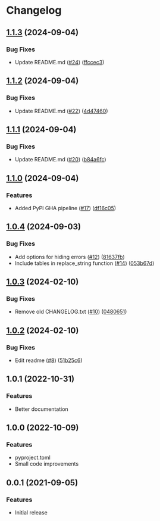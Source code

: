 # Changelog

## [1.1.3](https://github.com/henrihapponen/docxedit/compare/v1.1.2...v1.1.3) (2024-09-04)


### Bug Fixes

* Update README.md ([#24](https://github.com/henrihapponen/docxedit/issues/24)) ([ffccec3](https://github.com/henrihapponen/docxedit/commit/ffccec332e8a42f5ae5cadb6912a549ec6fef347))

## [1.1.2](https://github.com/henrihapponen/docxedit/compare/v1.1.1...v1.1.2) (2024-09-04)


### Bug Fixes

* Update README.md ([#22](https://github.com/henrihapponen/docxedit/issues/22)) ([4d47460](https://github.com/henrihapponen/docxedit/commit/4d47460ff9d16ab3fca90903d74323ecdb854a5b))

## [1.1.1](https://github.com/henrihapponen/docxedit/compare/v1.1.0...v1.1.1) (2024-09-04)


### Bug Fixes

* Update README.md ([#20](https://github.com/henrihapponen/docxedit/issues/20)) ([b84a6fc](https://github.com/henrihapponen/docxedit/commit/b84a6fc7780e745a2c155ff2774e10638da85b74))

## [1.1.0](https://github.com/henrihapponen/docxedit/compare/v1.0.4...v1.1.0) (2024-09-04)


### Features

* Added PyPI GHA pipeline ([#17](https://github.com/henrihapponen/docxedit/issues/17)) ([df16c05](https://github.com/henrihapponen/docxedit/commit/df16c05095ec124de1dc623b4f1428a430039aeb))

## [1.0.4](https://github.com/henrihapponen/docxedit/compare/v1.0.3...v1.0.4) (2024-09-03)


### Bug Fixes

* Add options for hiding errors ([#12](https://github.com/henrihapponen/docxedit/issues/12)) ([81637fb](https://github.com/henrihapponen/docxedit/commit/81637fba873089b3495a4675cc31b5d395d23e0f))
* Include tables in replace_string function ([#14](https://github.com/henrihapponen/docxedit/issues/14)) ([053b67d](https://github.com/henrihapponen/docxedit/commit/053b67dbd3242733d4f7bc778e9e897b4e8ea7ff))

## [1.0.3](https://github.com/henrihapponen/docxedit/compare/v1.0.2...v1.0.3) (2024-02-10)


### Bug Fixes

* Remove old CHANGELOG.txt ([#10](https://github.com/henrihapponen/docxedit/issues/10)) ([0480651](https://github.com/henrihapponen/docxedit/commit/048065196ffac491fd91c00faff06e60f6d5c3bd))

## [1.0.2](https://github.com/henrihapponen/docxedit/compare/0.0.1...v0.0.2) (2024-02-10)


### Bug Fixes

* Edit readme ([#8](https://github.com/henrihapponen/docxedit/issues/8)) ([51b25c6](https://github.com/henrihapponen/docxedit/commit/51b25c692e69016d80d9207c021f5921d2e7b1aa))

## 1.0.1 (2022-10-31)


### Features
- Better documentation

## 1.0.0 (2022-10-09)


### Features
- pyproject.toml
- Small code improvements

## 0.0.1 (2021-09-05)


### Features
- Initial release
